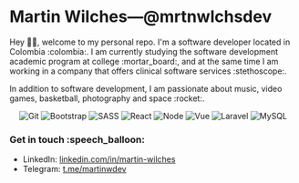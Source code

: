 <h1>
  Martin Wilches—@mrtnwlchsdev
 </h1>
<p>Hey 🙋🏻, welcome to my personal repo. I'm a software developer located in Colombia :colombia:. I am currently studying the software development academic program at college :mortar_board:, and at the same time I am working in a company that offers clinical software services :stethoscope:.</p>
<p>In addition to software development, I am passionate about music, video games, basketball, photography and space :rocket:.</p>
<div align="center">
</div>


<div align="center"> 

 ![Git](https://img.shields.io/badge/git-%23F05033.svg?style=for-the-badge&logo=git&logoColor=white)
 ![Bootstrap](https://img.shields.io/badge/Bootstrap-563D7C?style=for-the-badge&logo=bootstrap&logoColor=white)
 ![SASS](https://img.shields.io/badge/Sass-CC6699?style=for-the-badge&logo=sass&logoColor=white)
 ![React](https://img.shields.io/badge/React-20232A?style=for-the-badge&logo=react&logoColor=61DAFB)
 ![Node](https://img.shields.io/badge/Node.js-43853D?style=for-the-badge&logo=node.js&logoColor=white)
 ![Vue](https://img.shields.io/badge/Vue.js-35495E?style=for-the-badge&logo=vue.js&logoColor=4FC08D)
 ![Laravel](https://img.shields.io/badge/Laravel-FF2D20?style=for-the-badge&logo=laravel&logoColor=white)
 ![MySQL](https://img.shields.io/badge/MySQL-005C84?style=for-the-badge&logo=mysql&logoColor=white)
</div>
<h3>Get in touch :speech_balloon:</h3>
<ul>
  <li>LinkedIn: <a href="https://www.linkedin.com/in/martin-wilches">linkedin.com/in/martin-wilches</a></li>
  <li>Telegram: <a href="https://t.me/MartinWDev">t.me/martinwdev</a></li>
</ul>
